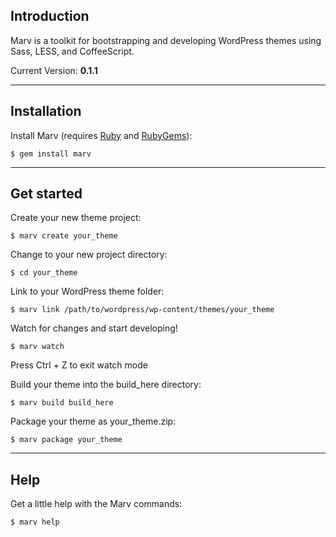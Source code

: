 ## Introduction

Marv is a toolkit for bootstrapping and developing WordPress themes using Sass, LESS, and CoffeeScript.

Current Version: **0.1.1**

-----

## Installation

Install Marv (requires [Ruby](http://www.ruby-lang.org/) and [RubyGems](http://rubygems.org/)):

    $ gem install marv

-----

## Get started

Create your new theme project:

    $ marv create your_theme

Change to your new project directory:

    $ cd your_theme

Link to your WordPress theme folder:

    $ marv link /path/to/wordpress/wp-content/themes/your_theme

Watch for changes and start developing!

    $ marv watch

Press Ctrl + Z to exit watch mode

Build your theme into the build_here directory:

    $ marv build build_here

Package your theme as your_theme.zip:

    $ marv package your_theme

-----

## Help

Get a little help with the Marv commands:

    $ marv help